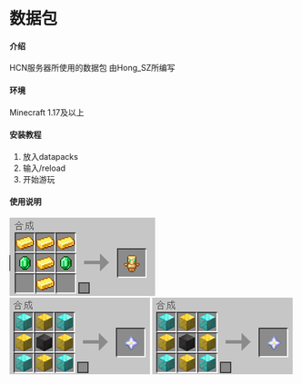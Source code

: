 # 数据包

#### 介绍
HCN服务器所使用的数据包
由Hong_SZ所编写

#### 环境
Minecraft 1.17及以上

#### 安装教程

1.  放入datapacks
2.  输入/reload
3.  开始游玩

#### 使用说明

![输入图片说明](usetotem.png)
![输入图片说明](use%E4%B8%8B%E7%95%8C%E4%B9%8B%E6%98%9F.png)
![输入图片说明](%E4%B8%8B%E7%95%8C%E4%B9%8B%E6%98%9F.png)

